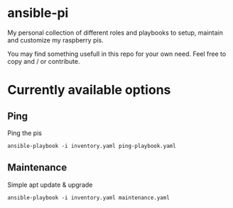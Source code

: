 # ansible-pi
My personal collection of different roles and playbooks to setup, maintain and customize my raspberry pis.

You may find something usefull in this repo for your own need.
Feel free to copy and / or contribute.

# Currently available options
## Ping
Ping the pis
```
ansible-playbook -i inventory.yaml ping-playbook.yaml
```
## Maintenance
Simple apt update & upgrade
```
ansible-playbook -i inventory.yaml maintenance.yaml
```